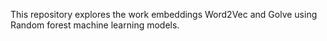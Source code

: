This repository explores the work embeddings Word2Vec and Golve using Random forest machine learning models.
